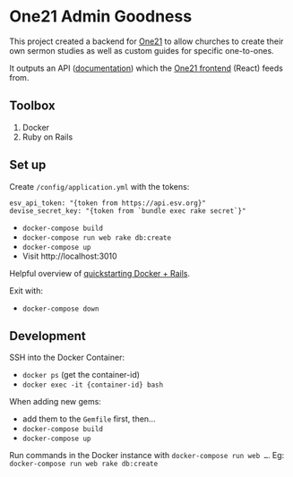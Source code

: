 # One21 Admin Goodness

This project created a backend for [One21](https://www.globe.church/resources/one21-launch) to allow churches to create their own sermon studies as well as custom guides for specific one-to-ones.

It outputs an API ([documentation](api-doc.md)) which the [One21 frontend](https://github.com/theglobechurch/one21) (React) feeds from.

## Toolbox

1.  Docker
2.  Ruby on Rails

## Set up

Create `/config/application.yml` with the tokens:

```
esv_api_token: "{token from https://api.esv.org}"
devise_secret_key: "{token from `bundle exec rake secret`}"
```

- `docker-compose build`
- `docker-compose run web rake db:create`
- `docker-compose up`
- Visit http://localhost:3010

Helpful overview of [quickstarting Docker + Rails](https://docs.docker.com/compose/rails/).

Exit with:

- `docker-compose down`

## Development

SSH into the Docker Container:

- `docker ps` (get the container-id)
- `docker exec -it {container-id} bash`

When adding new gems:

- add them to the `Gemfile` first, then…
- `docker-compose build`
- `docker-compose up`

Run commands in the Docker instance with `docker-compose run web …`. Eg: `docker-compose run web rake db:create`
